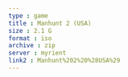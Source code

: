 ```yaml
---
type : game
title : Manhunt 2 (USA)
size : 2.1 G
format : iso
archive : zip
server : myrient
link2 : Manhunt%202%20%28USA%29
---
```

